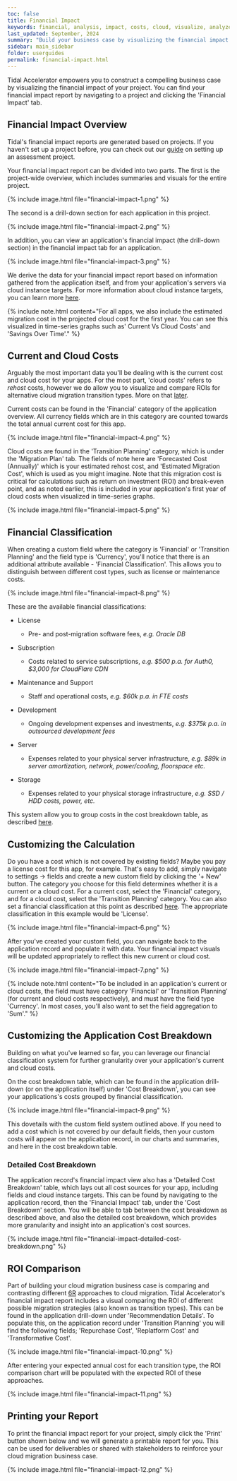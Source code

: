 ```yaml
---
toc: false
title: Financial Impact
keywords: financial, analysis, impact, costs, cloud, visualize, analyze, business, case
last_updated: September, 2024
summary: "Build your business case by visualizing the financial impact of your migration"
sidebar: main_sidebar
folder: userguides
permalink: financial-impact.html
---
```


Tidal Accelerator empowers you to construct a compelling business case by visualizing the financial impact of your project. You can find your financial impact report by navigating to a project and clicking the 'Financial Impact' tab.

## Financial Impact Overview

Tidal's financial impact reports are generated based on projects. If you haven't set up a project before, you can check out our [guide](https://guides.tidal.cloud/assessment-projects.html) on setting up an assessment project.

Your financial impact report can be divided into two parts. The first is the project-wide overview, which includes summaries and visuals for the entire project. 

{% include image.html file="financial-impact-1.png" %}

The second is a drill-down section for each application in this project. 

{% include image.html file="financial-impact-2.png" %}

In addition, you can view an application's financial impact (the drill-down section) in the financial impact tab for an application.

{% include image.html file="financial-impact-3.png" %}

We derive the data for your financial impact report based on information gathered from the application itself, and from your application's servers via cloud instance targets. For more information about cloud instance targets, you can learn more [here](https://guides.tidal.cloud/instance-recommendation.html).

{% include note.html content="For all apps, we also include the estimated migration cost in the projected cloud cost for the first year. You can see this visualized in time-series graphs such as' Current Vs Cloud Costs' and 'Savings Over Time'." %}

## Current and Cloud Costs

Arguably the most important data you'll be dealing with is the current cost and cloud cost for your apps. For the most part, 'cloud costs' refers to _rehost_ costs, however we do allow you to visualize and compare ROIs for alternative cloud migration transition types. More on that [later](#roi-comparison). 

Current costs can be found in the 'Financial' category of the application overview. All currency fields which are in this category are counted towards the total annual current cost for this app.

{% include image.html file="financial-impact-4.png" %}

Cloud costs are found in the 'Transition Planning' category, which is under the 'Migration Plan' tab. The fields of note here are 'Forecasted Cost (Annually)' which is your estimated rehost cost, and 'Estimated Migration Cost', which is used as you might imagine. Note that this migration cost is critical for calculations such as return on investment (ROI) and break-even point, and as noted earlier, this is included in your application's first year of cloud costs when visualized in time-series graphs.

{% include image.html file="financial-impact-5.png" %}

## Financial Classification

When creating a custom field where the category is 'Financial' or 'Transition Planning' and the field type is 'Currency', you'll notice that there is an additional attribute available - 'Financial Classification'. This allows you to distinguish between different cost types, such as license or maintenance costs.

{% include image.html file="financial-impact-8.png" %}

These are the available financial classifications:

- License
  - Pre- and post-migration software fees, _e.g. Oracle DB_

- Subscription
  - Costs related to service subscriptions, _e.g. $500 p.a. for Auth0, $3,000 for CloudFlare CDN_

- Maintenance and Support
  - Staff and operational costs, _e.g. $60k p.a. in FTE costs_

- Development
  - Ongoing development expenses and investments, _e.g. $375k p.a. in outsourced development fees_

- Server
  - Expenses related to your physical server infrastructure, _e.g. $89k in server amortization, network, power/cooling, floorspace etc._

- Storage
  - Expenses related to your physical storage infrastructure, _e.g. SSD / HDD costs, power, etc._

This system allow you to group costs in the cost breakdown table, as described [here](#customizing-the-application-cost-breakdown).

## Customizing the Calculation

Do you have a cost which is not covered by existing fields? Maybe you pay a license cost for this app, for example. That's easy to add, simply navigate to settings -> fields and create a new custom field by clicking the '+ New' button. The category you choose for this field determines whether it is a current or a cloud cost. For a current cost, select the 'Financial' category, and for a cloud cost, select the 'Transition Planning' category. You can also set a financial classification at this point as described [here](#financial-classification). The appropriate classification in this example would be 'License'. 

{% include image.html file="financial-impact-6.png" %}

After you've created your custom field, you can navigate back to the application record and populate it with data. Your financial impact visuals will be updated appropriately to reflect this new current or cloud cost.

{% include image.html file="financial-impact-7.png" %}

{% include note.html content="To be included in an application's current or cloud costs, the field must have category 'Financial' or 'Transition Planning' (for current and cloud costs respectively), and must have the field type 'Currency'. In most cases, you'll also want to set the field aggregation to 'Sum'." %}


## Customizing the Application Cost Breakdown

Building on what you've learned so far, you can leverage our financial classification system for further granularity over your application's current and cloud costs.

On the cost breakdown table, which can be found in the application drill-down (or on the application itself) under 'Cost Breakdown', you can see your applications's costs grouped by financial classification. 

{% include image.html file="financial-impact-9.png" %}

This dovetails with the custom field system outlined above. If you need to add a cost which is not covered by our default fields, then your custom costs will appear on the application record, in our charts and summaries, and here in the cost breakdown table.

### Detailed Cost Breakdown

The application record's financial impact view also has a 'Detailed Cost Breakdown' table, which lays out all cost sources for your app, including fields and cloud instance targets. This can be found by navigating to the application record, then the 'Financial Impact' tab, under the 'Cost Breakdown' section. You will be able to tab between the cost breakdown as described above, and also the detailed cost breakdown, which provides more granularity and insight into an application's cost sources.

{% include image.html file="financial-impact-detailed-cost-breakdown.png" %}

## ROI Comparison

Part of building your cloud migration business case is comparing and contrasting different [6R](https://aws.amazon.com/blogs/enterprise-strategy/6-strategies-for-migrating-applications-to-the-cloud/) approaches to cloud migration. Tidal Accelerator's financial impact report includes a visual comparing the ROI of different possible migration strategies (also known as transition types). This can be found in the application drill-down under 'Recommendation Details'. To populate this, on the application record under 'Transition Planning' you will find the following fields; 'Repurchase Cost', 'Replatform Cost' and 'Transformative Cost'. 

{% include image.html file="financial-impact-10.png" %}

After entering your expected annual cost for each transition type, the ROI comparison chart will be populated with the expected ROI of these approaches.

{% include image.html file="financial-impact-11.png" %}

## Printing your Report

To print the financial impact report for your project, simply click the 'Print' button shown below and we will generate a printable report for you. This can be used for deliverables or shared with stakeholders to reinforce your cloud migration business case.

{% include image.html file="financial-impact-12.png" %}